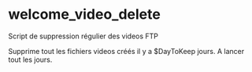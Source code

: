# welcome_video_delete
Script de suppression régulier des videos FTP

Supprime tout les fichiers videos créés il y a $DayToKeep jours.
A lancer tout les jours.
